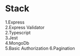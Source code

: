 # Stack
1.Express <br>
2.Express Validator <br>
2.Typescript <br>
3.Jest <br>
4.MongoDb <br>
5.Basic Authorization
6.Pagination
